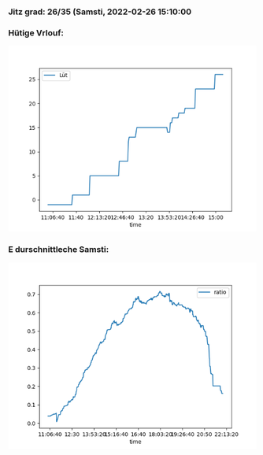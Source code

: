 ### Jitz grad: 26/35 (Samsti, 2022-02-26 15:10:00

### Hütige Vrlouf:
![Graph](Today.png)

### E durschnittleche Samsti:
![Graph](Samsti.png)